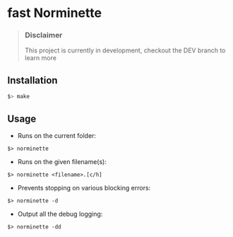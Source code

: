 # fast Norminette
> ### Disclaimer
> This project is currently in development, checkout the DEV branch to learn more
## Installation
```sh
$> make
```

## Usage
* Runs on the current folder:
```
$> norminette
```
* Runs on the given filename(s):
```
$> norminette <filename>.[c/h]
```
* Prevents stopping on various blocking errors:
```
$> norminette -d
```
* Output all the debug logging:
```
$> norminette -dd
```